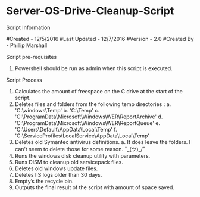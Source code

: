 # Server-OS-Drive-Cleanup-Script

Script Information

#Created - 12/5/2016
#Last Updated - 12/7/2016
#Version - 2.0
#Created By - Phillip Marshall

Script pre-requisites


1) Powershell should be run as admin when this script is executed.

Script Process

1)	Calculates the amount of freespace on the C drive at the start of the script.
2)	Deletes files and folders from the following temp directories :
    a.	'C:\windows\Temp'
    b.	'C:\Temp'
    c.	'C:\ProgramData\Microsoft\Windows\WER\ReportArchive'
    d.	'C:\ProgramData\Microsoft\Windows\WER\ReportQueue'
    e.	'C:\Users\Default\AppData\Local\Temp'
    f.	'C:\ServiceProfiles\LocalService\AppData\Local\Temp'
3)	Deletes old Symantec antivirus definitions.
    a.	It does leave the folders. I can’t seem to delete those for some reason. ¯\_(ツ)_/¯
4)	Runs the windows disk cleanup utility with parameters.
5)	Runs DISM to cleanup old servicepack files.
6)	Deletes old windows update files.
7)	Deletes IIS logs older than 30 days.
8)	Empty’s the recycle bin.
9)	Outputs the final result of the script with amount of space saved.

